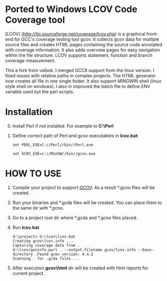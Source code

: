 Ported to Windows LCOV Code Coverage tool
==================

[LCOV] (http://ltp.sourceforge.net/coverage/lcov.php) is a graphical front-end for GCC's coverage testing tool gcov. It collects gcov data for multiple source files and creates HTML pages containing the source code annotated with coverage information. It also adds overview pages for easy navigation within the file structure. LCOV supports statement, function and branch coverage measurement.

This a fork from valbok. I merged GCC8 support from the linux version. I fixed issues with relative paths in complex projects. The HTML generator now creates all file in one single folder. It also support MINGWIN shell (linux style shell on windows). I also in improved the batch file to define ENV variable used byt the perl scripts.

Installation
============

0. Install Perl if not installed. For example to **C:\Perl**
1. Define correct path of Perl and gcov executables in **lcov.bat**:

    ```
    set PERL_EXE=C://Perl//bin//Perl.exe
    ```
    ```
    set GCOV_EXE=c://MinGW//bin//gcov.exe
    ```

HOW TO USE
==========

1. Compile your project to support [GCOV](https://gcc.gnu.org/onlinedocs/gcc/Invoking-Gcov.html#Invoking-Gcov). As a result *.gcno files will be created.
2. Run your binaries and *.gcda files will be created. You can place them to the same dir with *.gcno.
3. Go to a project root dir where *.gcda and *.gcno files placed.
4. Run **lcov.bat**

    
    ```
    d:\project> d:\lcov\lcov.bat
    Creating gcov\lcov.info ...
    Capturing coverage data from .
    d:\lcov/geninfo.perl . --output-filename gcov/lcov.info --base-directory .Found gcov version: 4.4.2
    Scanning . for .gcda files ...
    ```
    
5. After execution **gcov\html** dir will be created with html reports for current project.
